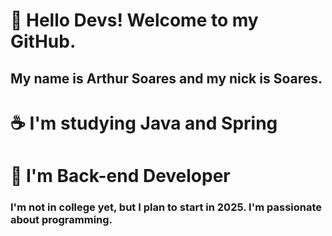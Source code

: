 # 👋 Hello Devs! Welcome to my GitHub.
## My name is Arthur Soares and my nick is Soares.

# ☕ I'm studying Java and Spring
# 🌱 I'm Back-end Developer
### I'm not in college yet, but I plan to start in 2025. I'm passionate about programming.
